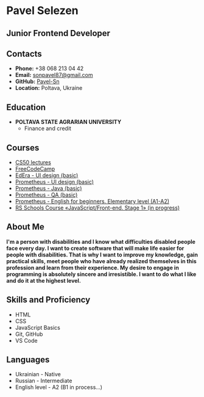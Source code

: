 # Pavel Selezen

## Junior Frontend Developer

## Contacts

+ **Phone:** +38 068 213 04 42
+ **Email:** sonpavel87@gmail.com
+ **GitHub:** [Pavel-Sn](https://github.com/Pavel-Sn)
+ **Location:** Poltava, Ukraine

## Education

+ **POLTAVA STATE AGRARIAN UNIVERSITY**
  - Finance and credit
  
## Courses

+ [CS50 lectures](https://courses.prometheus.org.ua/courses/course-v1:Prometheus+CS50+2019_T1/about)
+ [FreeCodeCamp](https://www.freecodecamp.org/ukrainian/learn/javascript-algorithms-and-data-structures/)
+ [EdEra - UI design (basic)](https://courses.ed-era.com/courses/course-v1:EDERA_BBF+WEB+2019/about)
+ [Prometheus - UI design (basic)](https://courses.prometheus.org.ua/courses/course-v1:LITS+114+2020_T3/about)
+ [Prometheus - Java (basic)](https://courses.prometheus.org.ua/courses/EPAM/JAVA101/2016_T2/about)
+ [Prometheus - QA (basic)](https://courses.prometheus.org.ua/courses/course-v1:LITS+115+2017_T4/about)
+ [Prometheus - English for beginners. Elementary level (A1-A2)](https://courses.prometheus.org.ua/courses/course-v1:Prometheus+ENG_A2+2020_T2/about)
+ [RS Schools Course «JavaScript/Front-end. Stage 1» (in progress)](https://rs.school/js/)

## About Me

**I'm a person with disabilities and I know what difficulties disabled people face every day. 
I want to create software that will make life easier for people with disabilities. 
That is why I want to improve my knowledge, gain practical skills, 
meet people who have already realized themselves in this profession and learn from their experience. 
My desire to engage in programming is absolutely sincere and irresistible.   I want to do what I like and do it at the highest level.**

## Skills and Proficiency

+ HTML 
+ CSS
+ JavaScript Basics
+ Git, GitHub
+ VS Code

## Languages

+ Ukrainian - Native
+ Russian - Intermediate
+ English level - A2 (B1 in process…)

